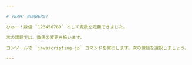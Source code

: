 ```yaml
---

# YEAH! NUMBERS!

ひゅー！数値 `123456789` として変数を定義できました。

次の課題では、数値の変更を扱います。

コンソールで `javascripting-jp` コマンドを実行します。次の課題を選択しましょう。

---
```

